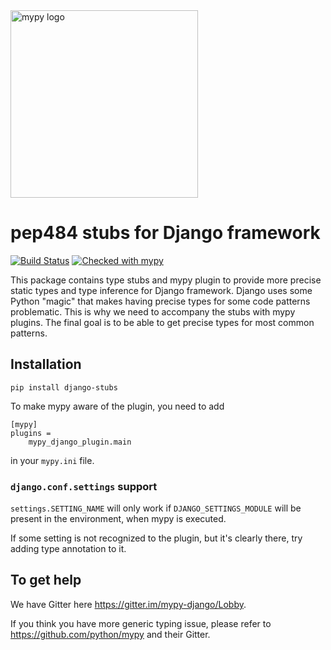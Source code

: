 <img src="http://mypy-lang.org/static/mypy_light.svg" alt="mypy logo" width="300px"/>

# pep484 stubs for Django framework

[![Build Status](https://travis-ci.org/mkurnikov/django-stubs.svg?branch=master)](https://travis-ci.org/mkurnikov/django-stubs)
[![Checked with mypy](http://www.mypy-lang.org/static/mypy_badge.svg)](http://mypy-lang.org/)

This package contains type stubs and mypy plugin to provide more precise static types and type inference for Django framework. Django uses some Python "magic" that makes having precise types for some code patterns problematic. This is why we need to accompany the stubs with mypy plugins. The final goal is to be able to get precise types for most common patterns.

## Installation

```
pip install django-stubs
```

To make mypy aware of the plugin, you need to add

```
[mypy]
plugins =
    mypy_django_plugin.main
```

in your `mypy.ini` file.


### `django.conf.settings` support

`settings.SETTING_NAME` will only work if `DJANGO_SETTINGS_MODULE` will be present in the environment, when mypy is executed.

If some setting is not recognized to the plugin, but it's clearly there, try adding type annotation to it.


## To get help

We have Gitter here https://gitter.im/mypy-django/Lobby.

If you think you have more generic typing issue, please refer to https://github.com/python/mypy and their Gitter.